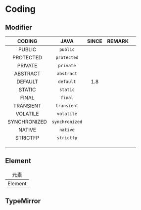 # Coding

## Modifier

|    CODING    |      JAVA      | SINCE | REMARK |      |
| :----------: | :------------: | :---: | :----: | :--: |
|    PUBLIC    |    `public`    |       |        |      |
|  PROTECTED   |  `protected`   |       |        |      |
|   PRIVATE    |   `private`    |       |        |      |
|   ABSTRACT   |   `abstract`   |       |        |      |
|   DEFAULT    |   `default`    |  1.8  |        |      |
|    STATIC    |    `static`    |       |        |      |
|    FINAL     |    `final`     |       |        |      |
|  TRANSIENT   |  `transient`   |       |        |      |
|   VOLATILE   |   `volatile`   |       |        |      |
| SYNCHRONIZED | `synchronized` |       |        |      |
|    NATIVE    |    `native`    |       |        |      |
|   STRICTFP   |   `strictfp`   |       |        |      |
|              |                |       |        |      |
|              |                |       |        |      |
|              |                |       |        |      |



## Element


<table style="text-align: center;">
    <thead>
    <tr>
        <td>元素</td>
    </tr>
    </thead>
    <tbody>
    <tr>
        <td>Element</td>
    </tr>
    </tbody>
</table>


## TypeMirror